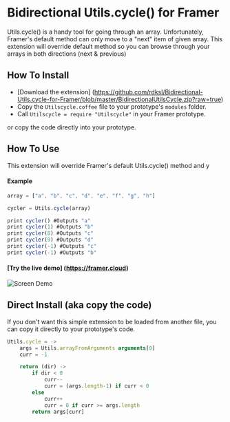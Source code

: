 # Bidirectional Utils.cycle() for Framer

Utils.cycle() is a handy tool for going through an array. 
Unfortunately, Framer's default method can only move to a "next" item of given array. 
This extension will override default method so you can browse through your arrays in both directions (next &amp; previous)

## How To Install

- [Download the extension] (https://github.com/rdksl/Bidirectional-Utils.cycle-for-Framer/blob/master/BidirectionalUtilsCycle.zip?raw=true)
- Copy the ```Utilscycle.coffee``` file to your prototype's ```modules``` folder.
- Call ```Utilscycle = require "Utilscycle"``` in your Framer prototype.

or copy the code directly into your prototype.

## How To Use

This extension will override Framer's default Utils.cycle() method and y

#### Example
```javascript
array = ["a", "b", "c", "d", "e", "f", "g", "h"]

cycler = Utils.cycle(array)

print cycler() #Outputs "a"
print cycler(1) #Outputs "b"
print cycler(8) #Outputs "c"
print cycler(9) #Outputs "d"
print cycler(-1) #Outputs "c"
print cycler(-1) #Outputs "b"

```

#### [Try the live demo] (https://framer.cloud)

![Screen Demo](./rangeFilterDemo.gif)

## Direct Install (aka copy the code)

If you don't want this simple extension to be loaded from another file, you can copy it directly to your prototype's code.

```javascript
Utils.cycle = ->
	args = Utils.arrayFromArguments arguments[0]
	curr = -1

	return (dir) ->
		if dir < 0
			curr--
			curr = (args.length-1) if curr < 0
		else
			curr++
			curr = 0 if curr >= args.length
		return args[curr]
```
